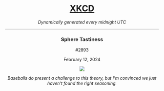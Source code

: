 
<h1 style="text-align:center;"><a href="https://xkcd.com">XKCD</a></h1>
<p align="center"><i>Dynamically generated every midnight UTC</i></p>
<hr>
<div align="center">
    <h3><strong>Sphere Tastiness</strong></h3>
    <p>#2893</p>
    <p>February 12, 2024</p>
    <img src="https://imgs.xkcd.com/comics/sphere_tastiness.png">
    <p><i>Baseballs do present a challenge to this theory, but I'm convinced we just haven't found the right seasoning.</i></p>
</div>
